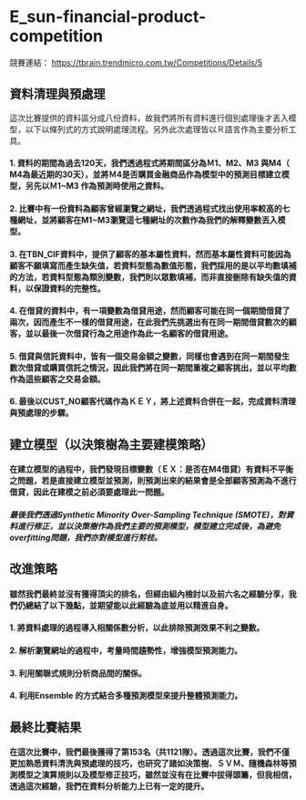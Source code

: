 # E_sun-financial-product-competition
競賽連結： https://tbrain.trendmicro.com.tw/Competitions/Details/5
## 資料清理與預處理
這次比賽提供的資料區分成八份資料，故我們將所有資料進行個別處理後才丟入模型，以下以條列式的方式說明處理流程。另外此次處理皆以Ｒ語言作為主要分析工具。
#### 1.	資料的期間為過去120天，我們透過程式將期間區分為Ｍ1、M2、M3		與M4（	M4為最近期的30天），並將Ｍ4是否購買金融商品作為模型中的預測目標建立模型，另先以Ｍ1~M3	作為預測時使用之資料。
#### 2.	比賽中有一份資料為顧客曾經瀏覽之網址，我們透過程式找出使用率較高的七種網址，並將顧客在M1~M3瀏覽這七種網址的次數作為我們的解釋變數丟入模型。
#### 3.	在TBN_CIF資料中，提供了顧客的基本屬性資料，然而基本屬性資料可能因為顧客不願填寫而產生缺失值，若資料型態為數值形態，我們採用的是以平均數填補的方法，若資料型態為類別變數，我們則以眾數填補，而非直接刪除有缺失值的資料，以保證資料的完整性。
#### 4.	在借貸的資料中，有一項變數為借貸用途，然而顧客可能在同一個期間借貸了兩次，因而產生不一樣的借貸用途，在此我們先挑選出有在同一期間借貸數次的顧客，並以最後一次借貸行為之用途作為此一名顧客的借貸用途。
#### 5.	借貸與信託資料中，皆有一個交易金額之變數，同樣也會遇到在同一期間發生數次借貸或購買信託之情況，因此我們將在同一期間重複之顧客挑出，並以平均數作為這些顧客之交易金額。
#### 6.	最後以CUST_NO顧客代碼作為ＫＥＹ，將上述資料合併在一起，完成資料清理與預處理的步驟。
## 建立模型（以決策樹為主要建模策略）
#### 在建立模型的過程中，我們發現目標變數（ＥＸ：是否在M4借貸）有資料不平衡之問題，若是直接建立模型並預測，則預測出來的結果會是全部顧客預測為不進行借貸，因此在建模之前必須要處理此一問題。
##### 最後我們透過Synthetic Minority Over-Sampling Technique (SMOTE)，對資料進行修正，並以決策樹作為我們主要的預測模型，模型建立完成後，為避免overfitting問題，我們亦對模型進行剪枝。
## 改進策略
#### 雖然我們最終並沒有獲得頂尖的排名，但經由組內檢討以及前六名之經驗分享，我們仍總結了以下幾點，並期望能以此經驗為底並用以精進自身。
#### 1.	將資料處理的過程導入相關係數分析，以此排除預測效果不利之變數。
#### 2.	解析瀏覽網址的過程中，考量時間趨勢性，增強模型預測能力。
#### 3.	利用關聯式規則分析商品間的關係。
#### 4.	利用Ensemble 的方式結合多種預測模型來提升整體預測能力。
## 最終比賽結果
#### 在這次比賽中，我們最後獲得了第153名（共1121隊）。透過這次比賽，我們不僅更加熟悉資料清洗與預處理的技巧，也研究了諸如決策樹、ＳＶＭ、隨機森林等預測模型之演算規則以及模型修正技巧，雖然並沒有在比賽中拔得頭籌，但我相信，透過這次經驗，我們在資料分析能力上已有一定的提升。


